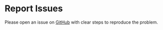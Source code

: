 # Report Issues

Please open an issue on [GitHub](https://github.com/Blaizzy/mlx-vlm/issues) with clear steps to reproduce the problem.

